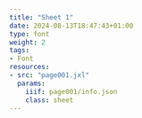 ```yaml
---
title: "Sheet 1"
date: 2024-08-13T18:47:43+01:00
type: font
weight: 2
tags:
- Font
resources:
- src: "page001.jxl"
  params:
    iiif: page001/info.json
    class: sheet
---
```

